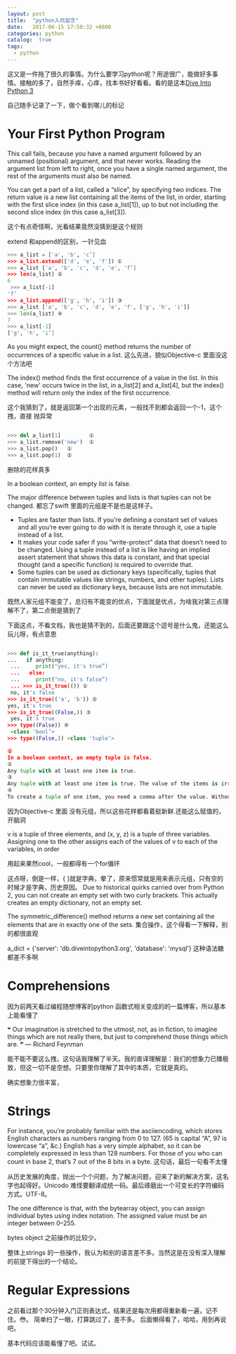 ```yaml
---
layout: post
title:  "python入坑留念"
date:   2017-06-15 17:50:32 +0800
categories: python
catalog:  true
tags:
  - python 
---
```



这又是一件拖了很久的事情。为什么要学习python呢？用途很广，能做好多事情。接触的多了，自然手痒，心痒，找本书好好看看。看的是这本[Dive Into Python 3](http://www.diveintopython3.net/index.html)

自己随手记录了一下，做个看到哪儿的标记

# Your First Python Program

This call fails, because you have a named argument followed by an unnamed (positional) argument, and that never works. Reading the argument list from left to right, once you have a single named argument, the rest of the arguments must also be named.


You can get a part of a list, called a “slice”, by specifying two indices. The return value is a new list containing all the items of the list, in order, starting with the first slice index (in this case a_list[1]), up to but not including the second slice index (in this case a_list[3]).

这个有点奇怪啊，光看结果竟然没猜到是这个规则


extend 和append的区别，一针见血

~~~python
>>> a_list = ['a', 'b', 'c’] 
>>> a_list.extend(['d', 'e', 'f']) ① 
>>> a_list ['a', 'b', 'c', 'd', 'e', 'f’] 
>>> len(a_list) ② 
6
 >>> a_list[-1] 
'f’ 
>>> a_list.append(['g', 'h', 'i']) ③ 
>>> a_list ['a', 'b', 'c', 'd', 'e', 'f', ['g', 'h', 'i']] 
>>> len(a_list) ④ 
7 
>>> a_list[-1] 
['g', 'h', 'i’]

~~~


As you might expect, the count() method returns the number of occurrences of a specific value in a list. 
这么先进，貌似Objective-c 里面没这个方法吧



The index() method finds the first occurrence of a value in the list. In this case, 'new' occurs twice in the list, in a_list[2] and a_list[4], but the index() method will return only the index of the first occurrence. 

这个我猜到了，就是返回第一个出现的元素，一般找不到都会返回一个-1，这个拽，直接 抛异常



~~~python

>>> del a_list[1]         ①
>>> a_list.remove('new')  ①
>>> a_list.pop()   ①
>>> a_list.pop(1)  ②

~~~

删除的花样真多

In a boolean context, an empty list is false. 


The major difference between tuples and lists is that tuples can not be changed. 
都忘了swift 里面的元组是不是也是这样子。





* Tuples are faster than lists. If you’re defining a constant set of values and all you’re ever going to do with it is iterate through it, use a tuple instead of a list.
* It makes your code safer if you “write-protect” data that doesn’t need to be changed. Using a tuple instead of a list is like having an implied assert statement that shows this data is constant, and that special thought (and a specific function) is required to override that.
* Some tuples can be used as dictionary keys (specifically, tuples that contain immutable values like strings, numbers, and other tuples). Lists can never be used as dictionary keys, because lists are not immutable.

既然人家元组不能变了，总归有不能变的优点，下面就是优点，为啥我对第三点理解不了，第二点倒是猜到了


下面这点，不看文档，我也是猜不到的，后面还要跟这个逗号是什么鬼，还能这么玩儿呀，有点意思

~~~python

>>> def is_it_true(anything): 
...   if anything:
 ...     print("yes, it's true”)
 ...   else:
 ...     print("no, it's false”)
 ... >>> is_it_true(()) ①
 no, it's false 
>>> is_it_true(('a', 'b')) ② 
yes, it's true 
>>> is_it_true((False,)) ③
 yes, it's true 
>>> type((False)) ④
 <class 'bool’> 
>>> type((False,)) <class 'tuple’>

①
In a boolean context, an empty tuple is false. 
②
Any tuple with at least one item is true. 
③
Any tuple with at least one item is true. The value of the items is irrelevant. But what’s that comma doing there? 
④
To create a tuple of one item, you need a comma after the value. Without the comma, Python just assumes you have an extra pair of parentheses, which is harmless, but it doesn’t create a tuple. 
~~~


因为Objective-c 里面 没有元组，所以这些花样都看着挺新鲜.还能这么赋值的，开脑洞

v is a tuple of three elements, and (x, y, z) is a tuple of three variables. Assigning one to the other assigns each of the values of v to each of the variables, in order

用起来果然cool，一般都得有一个for循环



这点呀，倒是一样，{ }就是字典，晕了，原来惯常就是用来表示元组，只有空的时候才是字典，历史原因。
Due to historical quirks carried over from Python 2, you can not create an empty set with two curly brackets. This actually creates an empty dictionary, not an empty set.


The symmetric_difference() method returns a new set containing all the elements that are in exactly one of the sets.
集合操作，这个得看一下解释，别的都很直观

a_dict = {'server': 'db.diveintopython3.org', 'database': 'mysql’}
这种语法糖都差不多啊


# Comprehensions



因为前两天看过编程随想博客的python 函数式相关变成的的一篇博客，所以基本上能看懂了


❝ Our imagination is stretched to the utmost, not, as in fiction, to imagine things which are not really there, but just to comprehend those things which are. ❞
— Richard Feynman


能不能不要这么拽，这句话我理解了半天。我的直译理解是：我们的想象力已臻极致，但这一切不是空想。只要里你理解了其中的本质，它就是真的。

确实想象力很丰富，


# Strings

For instance, you’re probably familiar with the asciiencoding, which stores English characters as numbers ranging from 0 to 127. (65 is capital “A”, 97 is lowercase “a”, &c.) English has a very simple alphabet, so it can be completely expressed in less than 128 numbers. For those of you who can count in base 2, that’s 7 out of the 8 bits in a byte.
这句话，最后一句看不太懂


从历史发展的角度，抛出一个个问题，为了解决问题，迎来了新的解决方案，这名字也起得好。Unicodo 难怪要翻译成统一码。最后琢磨出一个可变长的字符编码方式。UTF-8。




The one difference is that, with the bytearray object, you can assign individual bytes using index notation. The assigned value must be an integer between 0–255.


bytes object 之前操作的比较少。

整体上strings 的一些操作，我认为和别的语言差不多。当然这是在没有深入理解的前提下得出的一个结论。


# Regular Expressions


之前看过那个30分钟入门正则表达式，结果还是每次用都得重新看一遍，记不住。😳。
简单扫了一眼，打算跳过了，差不多。
后面懒得看了，哈哈，用到再说吧。

基本代码应该能看懂了吧。试试。

	

	


